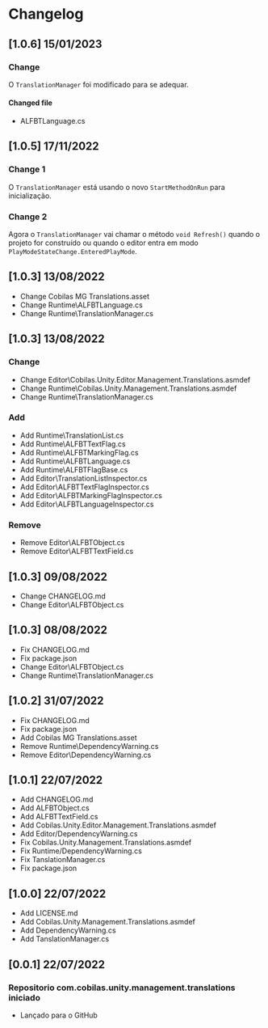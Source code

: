 # Changelog
## [1.0.6] 15/01/2023
### Change
O `TranslationManager` foi modificado para se adequar.
#### Changed file
- ALFBTLanguage.cs
## [1.0.5] 17/11/2022
### Change 1
O `TranslationManager` está usando o novo `StartMethodOnRun` para inicialização.
### Change 2
Agora o `TranslationManager` vai chamar o método `void Refresh()` quando o </br>
projeto for construído ou quando o editor entra em modo `PlayModeStateChange.EnteredPlayMode`.
## [1.0.3] 13/08/2022
- Change Cobilas MG Translations.asset
- Change Runtime\ALFBTLanguage.cs
- Change Runtime\TranslationManager.cs
## [1.0.3] 13/08/2022
### Change
- Change Editor\Cobilas.Unity.Editor.Management.Translations.asmdef
- Change Runtime\Cobilas.Unity.Management.Translations.asmdef
- Change Runtime\TranslationManager.cs
### Add
- Add Runtime\TranslationList.cs
- Add Runtime\ALFBTTextFlag.cs
- Add Runtime\ALFBTMarkingFlag.cs
- Add Runtime\ALFBTLanguage.cs
- Add Runtime\ALFBTFlagBase.cs
- Add Editor\TranslationListInspector.cs
- Add Editor\ALFBTTextFlagInspector.cs
- Add Editor\ALFBTMarkingFlagInspector.cs
- Add Editor\ALFBTLanguageInspector.cs
### Remove
- Remove Editor\ALFBTObject.cs
- Remove Editor\ALFBTTextField.cs
## [1.0.3] 09/08/2022
- Change CHANGELOG.md
- Change Editor\ALFBTObject.cs
## [1.0.3] 08/08/2022
- Fix CHANGELOG.md
- Fix package.json
- Change Editor\ALFBTObject.cs
- Change Runtime\TranslationManager.cs
## [1.0.2] 31/07/2022
- Fix CHANGELOG.md
- Fix package.json
- Add Cobilas MG Translations.asset
- Remove Runtime\DependencyWarning.cs
- Remove Editor\DependencyWarning.cs
## [1.0.1] 22/07/2022
- Add CHANGELOG.md
- Add ALFBTObject.cs
- Add ALFBTTextField.cs
- Add Cobilas.Unity.Editor.Management.Translations.asmdef
- Add Editor/DependencyWarning.cs
- Fix Cobilas.Unity.Management.Translations.asmdef
- Fix Runtime/DependencyWarning.cs
- Fix TanslationManager.cs
- Fix package.json
## [1.0.0] 22/07/2022
- Add LICENSE.md
- Add Cobilas.Unity.Management.Translations.asmdef
- Add DependencyWarning.cs
- Add TanslationManager.cs
## [0.0.1] 22/07/2022
### Repositorio com.cobilas.unity.management.translations iniciado
- Lançado para o GitHub